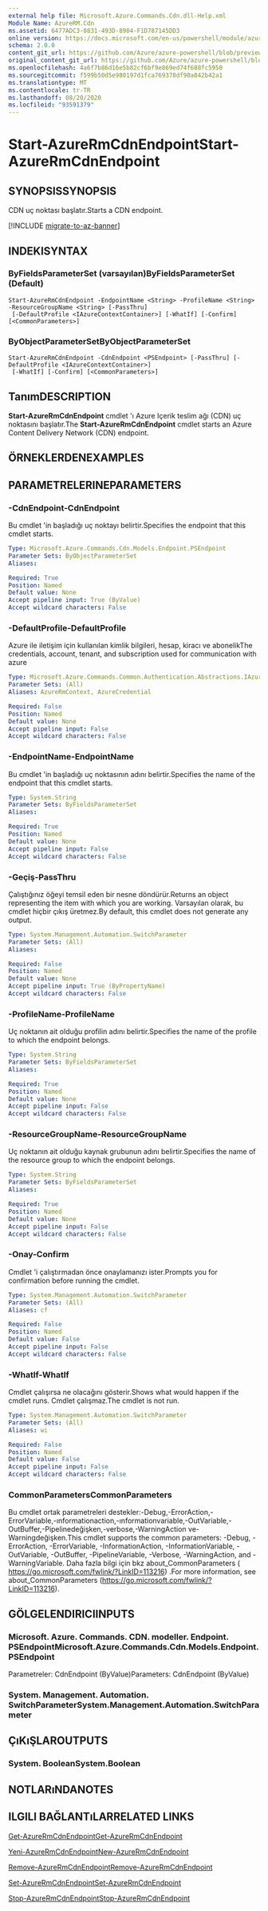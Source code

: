 ```yaml
---
external help file: Microsoft.Azure.Commands.Cdn.dll-Help.xml
Module Name: AzureRM.Cdn
ms.assetid: 6477ADC3-0831-493D-8904-F1D787145DD3
online version: https://docs.microsoft.com/en-us/powershell/module/azurerm.cdn/start-azurermcdnendpoint
schema: 2.0.0
content_git_url: https://github.com/Azure/azure-powershell/blob/preview/src/ResourceManager/Cdn/Commands.Cdn/help/Start-AzureRmCdnEndpoint.md
original_content_git_url: https://github.com/Azure/azure-powershell/blob/preview/src/ResourceManager/Cdn/Commands.Cdn/help/Start-AzureRmCdnEndpoint.md
ms.openlocfilehash: 4a6f7b86d16e5b82cf6bf9e869ed74f688fc5950
ms.sourcegitcommit: f599b50d5e980197d1fca769378df90a842b42a1
ms.translationtype: MT
ms.contentlocale: tr-TR
ms.lasthandoff: 08/20/2020
ms.locfileid: "93591379"
---
```

# <span data-ttu-id="c290b-101">Start-AzureRmCdnEndpoint</span><span class="sxs-lookup"><span data-stu-id="c290b-101">Start-AzureRmCdnEndpoint</span></span>

## <span data-ttu-id="c290b-102">SYNOPSIS</span><span class="sxs-lookup"><span data-stu-id="c290b-102">SYNOPSIS</span></span>
<span data-ttu-id="c290b-103">CDN uç noktası başlatır.</span><span class="sxs-lookup"><span data-stu-id="c290b-103">Starts a CDN endpoint.</span></span>

[!INCLUDE [migrate-to-az-banner](../../includes/migrate-to-az-banner.md)]

## <span data-ttu-id="c290b-104">INDEKI</span><span class="sxs-lookup"><span data-stu-id="c290b-104">SYNTAX</span></span>

### <span data-ttu-id="c290b-105">ByFieldsParameterSet (varsayılan)</span><span class="sxs-lookup"><span data-stu-id="c290b-105">ByFieldsParameterSet (Default)</span></span>
```
Start-AzureRmCdnEndpoint -EndpointName <String> -ProfileName <String> -ResourceGroupName <String> [-PassThru]
 [-DefaultProfile <IAzureContextContainer>] [-WhatIf] [-Confirm] [<CommonParameters>]
```

### <span data-ttu-id="c290b-106">ByObjectParameterSet</span><span class="sxs-lookup"><span data-stu-id="c290b-106">ByObjectParameterSet</span></span>
```
Start-AzureRmCdnEndpoint -CdnEndpoint <PSEndpoint> [-PassThru] [-DefaultProfile <IAzureContextContainer>]
 [-WhatIf] [-Confirm] [<CommonParameters>]
```

## <span data-ttu-id="c290b-107">Tanım</span><span class="sxs-lookup"><span data-stu-id="c290b-107">DESCRIPTION</span></span>
<span data-ttu-id="c290b-108">**Start-AzureRmCdnEndpoint** cmdlet 'ı Azure Içerik teslim ağı (CDN) uç noktasını başlatır.</span><span class="sxs-lookup"><span data-stu-id="c290b-108">The **Start-AzureRmCdnEndpoint** cmdlet starts an Azure Content Delivery Network (CDN) endpoint.</span></span>

## <span data-ttu-id="c290b-109">ÖRNEKLERDEN</span><span class="sxs-lookup"><span data-stu-id="c290b-109">EXAMPLES</span></span>

## <span data-ttu-id="c290b-110">PARAMETRELERINE</span><span class="sxs-lookup"><span data-stu-id="c290b-110">PARAMETERS</span></span>

### <span data-ttu-id="c290b-111">-CdnEndpoint</span><span class="sxs-lookup"><span data-stu-id="c290b-111">-CdnEndpoint</span></span>
<span data-ttu-id="c290b-112">Bu cmdlet 'in başladığı uç noktayı belirtir.</span><span class="sxs-lookup"><span data-stu-id="c290b-112">Specifies the endpoint that this cmdlet starts.</span></span>

```yaml
Type: Microsoft.Azure.Commands.Cdn.Models.Endpoint.PSEndpoint
Parameter Sets: ByObjectParameterSet
Aliases:

Required: True
Position: Named
Default value: None
Accept pipeline input: True (ByValue)
Accept wildcard characters: False
```

### <span data-ttu-id="c290b-113">-DefaultProfile</span><span class="sxs-lookup"><span data-stu-id="c290b-113">-DefaultProfile</span></span>
<span data-ttu-id="c290b-114">Azure ile iletişim için kullanılan kimlik bilgileri, hesap, kiracı ve abonelik</span><span class="sxs-lookup"><span data-stu-id="c290b-114">The credentials, account, tenant, and subscription used for communication with azure</span></span>

```yaml
Type: Microsoft.Azure.Commands.Common.Authentication.Abstractions.IAzureContextContainer
Parameter Sets: (All)
Aliases: AzureRmContext, AzureCredential

Required: False
Position: Named
Default value: None
Accept pipeline input: False
Accept wildcard characters: False
```

### <span data-ttu-id="c290b-115">-EndpointName</span><span class="sxs-lookup"><span data-stu-id="c290b-115">-EndpointName</span></span>
<span data-ttu-id="c290b-116">Bu cmdlet 'in başladığı uç noktasının adını belirtir.</span><span class="sxs-lookup"><span data-stu-id="c290b-116">Specifies the name of the endpoint that this cmdlet starts.</span></span>

```yaml
Type: System.String
Parameter Sets: ByFieldsParameterSet
Aliases:

Required: True
Position: Named
Default value: None
Accept pipeline input: False
Accept wildcard characters: False
```

### <span data-ttu-id="c290b-117">-Geçiş</span><span class="sxs-lookup"><span data-stu-id="c290b-117">-PassThru</span></span>
<span data-ttu-id="c290b-118">Çalıştığınız öğeyi temsil eden bir nesne döndürür.</span><span class="sxs-lookup"><span data-stu-id="c290b-118">Returns an object representing the item with which you are working.</span></span>
<span data-ttu-id="c290b-119">Varsayılan olarak, bu cmdlet hiçbir çıkış üretmez.</span><span class="sxs-lookup"><span data-stu-id="c290b-119">By default, this cmdlet does not generate any output.</span></span>

```yaml
Type: System.Management.Automation.SwitchParameter
Parameter Sets: (All)
Aliases:

Required: False
Position: Named
Default value: None
Accept pipeline input: True (ByPropertyName)
Accept wildcard characters: False
```

### <span data-ttu-id="c290b-120">-ProfileName</span><span class="sxs-lookup"><span data-stu-id="c290b-120">-ProfileName</span></span>
<span data-ttu-id="c290b-121">Uç noktanın ait olduğu profilin adını belirtir.</span><span class="sxs-lookup"><span data-stu-id="c290b-121">Specifies the name of the profile to which the endpoint belongs.</span></span>

```yaml
Type: System.String
Parameter Sets: ByFieldsParameterSet
Aliases:

Required: True
Position: Named
Default value: None
Accept pipeline input: False
Accept wildcard characters: False
```

### <span data-ttu-id="c290b-122">-ResourceGroupName</span><span class="sxs-lookup"><span data-stu-id="c290b-122">-ResourceGroupName</span></span>
<span data-ttu-id="c290b-123">Uç noktanın ait olduğu kaynak grubunun adını belirtir.</span><span class="sxs-lookup"><span data-stu-id="c290b-123">Specifies the name of the resource group to which the endpoint belongs.</span></span>

```yaml
Type: System.String
Parameter Sets: ByFieldsParameterSet
Aliases:

Required: True
Position: Named
Default value: None
Accept pipeline input: False
Accept wildcard characters: False
```

### <span data-ttu-id="c290b-124">-Onay</span><span class="sxs-lookup"><span data-stu-id="c290b-124">-Confirm</span></span>
<span data-ttu-id="c290b-125">Cmdlet 'i çalıştırmadan önce onaylamanızı ister.</span><span class="sxs-lookup"><span data-stu-id="c290b-125">Prompts you for confirmation before running the cmdlet.</span></span>

```yaml
Type: System.Management.Automation.SwitchParameter
Parameter Sets: (All)
Aliases: cf

Required: False
Position: Named
Default value: False
Accept pipeline input: False
Accept wildcard characters: False
```

### <span data-ttu-id="c290b-126">-WhatIf</span><span class="sxs-lookup"><span data-stu-id="c290b-126">-WhatIf</span></span>
<span data-ttu-id="c290b-127">Cmdlet çalışırsa ne olacağını gösterir.</span><span class="sxs-lookup"><span data-stu-id="c290b-127">Shows what would happen if the cmdlet runs.</span></span>
<span data-ttu-id="c290b-128">Cmdlet çalışmaz.</span><span class="sxs-lookup"><span data-stu-id="c290b-128">The cmdlet is not run.</span></span>

```yaml
Type: System.Management.Automation.SwitchParameter
Parameter Sets: (All)
Aliases: wi

Required: False
Position: Named
Default value: False
Accept pipeline input: False
Accept wildcard characters: False
```

### <span data-ttu-id="c290b-129">CommonParameters</span><span class="sxs-lookup"><span data-stu-id="c290b-129">CommonParameters</span></span>
<span data-ttu-id="c290b-130">Bu cmdlet ortak parametreleri destekler:-Debug,-ErrorAction,-ErrorVariable,-ınformationaction,-ınformationvariable,-OutVariable,-OutBuffer,-Pipelinedeğişken,-verbose,-WarningAction ve-Warningdeğişken.</span><span class="sxs-lookup"><span data-stu-id="c290b-130">This cmdlet supports the common parameters: -Debug, -ErrorAction, -ErrorVariable, -InformationAction, -InformationVariable, -OutVariable, -OutBuffer, -PipelineVariable, -Verbose, -WarningAction, and -WarningVariable.</span></span> <span data-ttu-id="c290b-131">Daha fazla bilgi için bkz about_CommonParameters ( https://go.microsoft.com/fwlink/?LinkID=113216) .</span><span class="sxs-lookup"><span data-stu-id="c290b-131">For more information, see about_CommonParameters (https://go.microsoft.com/fwlink/?LinkID=113216).</span></span>

## <span data-ttu-id="c290b-132">GÖLGELENDIRICI</span><span class="sxs-lookup"><span data-stu-id="c290b-132">INPUTS</span></span>

### <span data-ttu-id="c290b-133">Microsoft. Azure. Commands. CDN. modeller. Endpoint. PSEndpoint</span><span class="sxs-lookup"><span data-stu-id="c290b-133">Microsoft.Azure.Commands.Cdn.Models.Endpoint.PSEndpoint</span></span>
<span data-ttu-id="c290b-134">Parametreler: CdnEndpoint (ByValue)</span><span class="sxs-lookup"><span data-stu-id="c290b-134">Parameters: CdnEndpoint (ByValue)</span></span>

### <span data-ttu-id="c290b-135">System. Management. Automation. SwitchParameter</span><span class="sxs-lookup"><span data-stu-id="c290b-135">System.Management.Automation.SwitchParameter</span></span>

## <span data-ttu-id="c290b-136">ÇıKıŞLAR</span><span class="sxs-lookup"><span data-stu-id="c290b-136">OUTPUTS</span></span>

### <span data-ttu-id="c290b-137">System. Boolean</span><span class="sxs-lookup"><span data-stu-id="c290b-137">System.Boolean</span></span>

## <span data-ttu-id="c290b-138">NOTLARıNDA</span><span class="sxs-lookup"><span data-stu-id="c290b-138">NOTES</span></span>

## <span data-ttu-id="c290b-139">ILGILI BAĞLANTıLAR</span><span class="sxs-lookup"><span data-stu-id="c290b-139">RELATED LINKS</span></span>

[<span data-ttu-id="c290b-140">Get-AzureRmCdnEndpoint</span><span class="sxs-lookup"><span data-stu-id="c290b-140">Get-AzureRmCdnEndpoint</span></span>](./Get-AzureRmCdnEndpoint.md)

[<span data-ttu-id="c290b-141">Yeni-AzureRmCdnEndpoint</span><span class="sxs-lookup"><span data-stu-id="c290b-141">New-AzureRmCdnEndpoint</span></span>](./New-AzureRmCdnEndpoint.md)

[<span data-ttu-id="c290b-142">Remove-AzureRmCdnEndpoint</span><span class="sxs-lookup"><span data-stu-id="c290b-142">Remove-AzureRmCdnEndpoint</span></span>](./Remove-AzureRmCdnEndpoint.md)

[<span data-ttu-id="c290b-143">Set-AzureRmCdnEndpoint</span><span class="sxs-lookup"><span data-stu-id="c290b-143">Set-AzureRmCdnEndpoint</span></span>](./Set-AzureRmCdnEndpoint.md)

[<span data-ttu-id="c290b-144">Stop-AzureRmCdnEndpoint</span><span class="sxs-lookup"><span data-stu-id="c290b-144">Stop-AzureRmCdnEndpoint</span></span>](./Stop-AzureRmCdnEndpoint.md)


